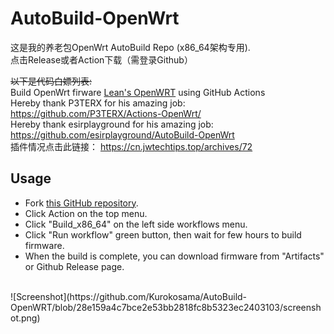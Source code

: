 # AutoBuild-OpenWrt

这是我的养老包OpenWrt AutoBuild Repo (x86_64架构专用). <br>
点击Release或者Action下载（需登录Github）

~~以下是代码白嫖列表:~~ <br>
Build OpenWrt firware [Lean's OpenWRT](https://github.com/coolsnowwolf/lede) using GitHub Actions  
Hereby thank P3TERX for his amazing job: https://github.com/P3TERX/Actions-OpenWrt/ <br>
Hereby thank esirplayground for his amazing job: https://github.com/esirplayground/AutoBuild-OpenWrt <br>
插件情况点击此链接： https://cn.jwtechtips.top/archives/72 <br>

## Usage

- Fork [this GitHub repository](https://github.com/Kurokosama/AutoBuild-OpenWRT).
- Click Action on the top menu.
- Click "Build_x86_64" on the left side workflows menu.
- Click "Run workflow" green button, then wait for few hours to build firmware.
- When the build is complete, you can download firmware from "Artifacts" or Github Release page.
<br>
![Screenshot](https://github.com/Kurokosama/AutoBuild-OpenWRT/blob/28e159a4c7bce2e53bb2818fc8b5323ec2403103/screenshot.png)